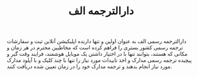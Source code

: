 ﻿---
layout: post
title: دارالترجمه الف
name_en: aleftranslator
company_slug: aleftranslator
logo: 
cover: 
company_count:
founded:
location: ""
total_review: 
total_interview: 
salary_avg: 
salary_min: 
salary_max: 
rate: 
view_count: 
industry: رسانه و انتشارات 
city: تهران, تهران
size_en: S
size: 11-50 نفر
site: https://aleftranslator.com
---

دارالترجمه رسمی الف به عنوان اولین و تنها دارنده اپلیکیشن آنلاین ثبت و سفارشات ترجمه رسمی کشور بستری را فراهم کرده است که مخاطبین محترم در هر زمان و مکانی که هستند، بتوانند تنها با در اختیار داشتن یک موبایل هوشمند، فرایند وقت گیر و پیچیده ترجمه رسمی مدارک و اخذ تاییدات مورد نیاز را تنها با چند کلیک و با آپلود مدارک مورد نیاز انجام بدهند و ترجمه مدارک خود را در زمان تعیین شده دریافت کنند. 
